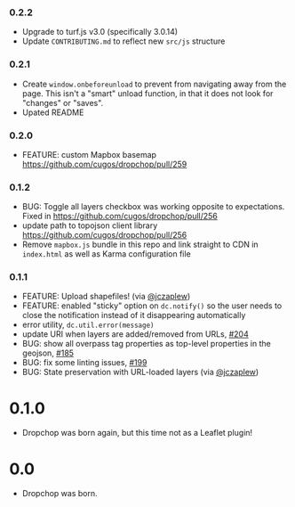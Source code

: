 ### 0.2.2

* Upgrade to turf.js v3.0 (specifically 3.0.14)
* Update `CONTRIBUTING.md` to reflect new `src/js` structure

### 0.2.1

* Create `window.onbeforeunload` to prevent from navigating away from the page. This isn't a "smart" unload function, in that it does not look for "changes" or "saves".
* Upated README

### 0.2.0

* FEATURE: custom Mapbox basemap https://github.com/cugos/dropchop/pull/259

### 0.1.2

* BUG: Toggle all layers checkbox was working opposite to expectations. Fixed in https://github.com/cugos/dropchop/pull/256
* update path to topojson client library https://github.com/cugos/dropchop/pull/256
* Remove `mapbox.js` bundle in this repo and link straight to CDN in `index.html` as well as Karma configuration file

### 0.1.1

* FEATURE: Upload shapefiles! (via [@jczaplew](https://github.com/jczaplew))
* FEATURE: enabled "sticky" option on `dc.notify()` so the user needs to close the notification instead of it disappearing automatically
* error utility, `dc.util.error(message)`
* update URI when layers are added/removed from URLs, [#204](https://github.com/cugos/dropchop/issues/204)
* BUG: show all overpass tag properties as top-level properties in the geojson, [#185](https://github.com/cugos/dropchop/issues/185)
* BUG: fix some linting issues, [#199](https://github.com/cugos/dropchop/issues/199)
* BUG: State preservation with URL-loaded layers (via [@jczaplew](https://github.com/jczaplew))

# 0.1.0

* Dropchop was born again, but this time not as a Leaflet plugin!

# 0.0

* Dropchop was born.
